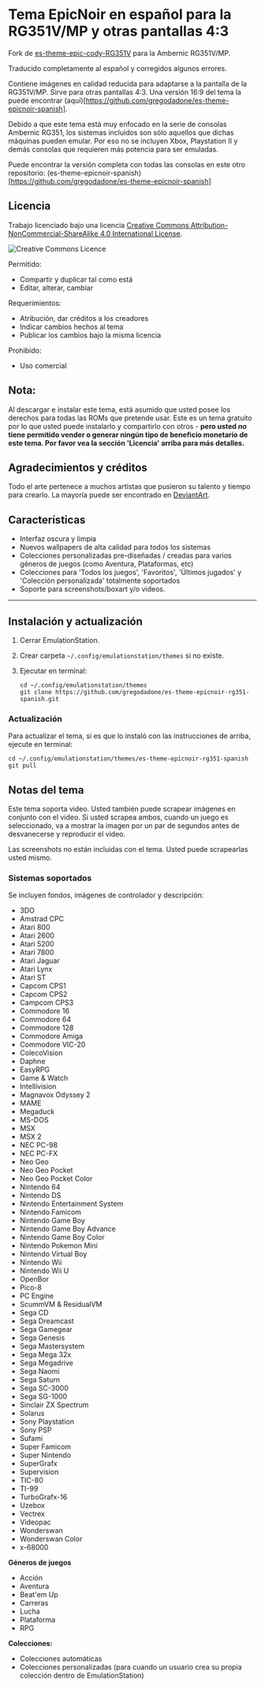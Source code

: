 # Tema EpicNoir en español para la RG351V/MP y otras pantallas 4:3

Fork de [es-theme-epic-cody-RG351V](https://github.com/CodyV59/es-theme-epic-cody-RG351V) para la Ambernic RG351V/MP.

Traducido completamente al español y corregidos algunos errores.

Contiene imágenes en calidad reducida para adaptarse a la pantalla de la RG351V/MP. Sirve para otras pantallas 4:3. Una versión 16:9 del tema la puede encontrar (aquí)[https://github.com/gregodadone/es-theme-epicnoir-spanish].

Debido a que este tema está muy enfocado en la serie de consolas Ambernic RG351, los sistemas incluidos son sólo aquellos que dichas máquinas pueden emular. Por eso no se incluyen Xbox, Playstation II y demás consolas que requieren más potencia para ser emuladas.

Puede encontrar la versión completa con todas las consolas en este otro repositorio: (es-theme-epicnoir-spanish)[https://github.com/gregodadone/es-theme-epicnoir-spanish]

## Licencia

Trabajo licenciado bajo una licencia [Creative Commons Attribution-NonCommercial-ShareAlike 4.0 International License](http://creativecommons.org/licenses/by-nc-sa/4.0/).

![Creative Commons Licence](https://i.creativecommons.org/l/by-nc-sa/4.0/88x31.png "Creative Commons Licence")

Permitido:
- Compartir y duplicar tal como está
- Editar, alterar, cambiar

Requerimientos:
- Atribución, dar créditos a los creadores
- Indicar cambios hechos al tema
- Publicar los cambios bajo la misma licencia

Prohibido:
- Uso comercial

## Nota:
Al descargar e instalar este tema, está asumido que usted posee los derechos para todas las ROMs que pretende usar. Este es un tema gratuito por lo que usted puede instalarlo y compartirlo con otros - **pero usted *no* tiene permitido vender o generar ningún tipo de beneficio monetario de este tema. Por favor vea la sección 'Licencia' arriba para más detalles.**

## Agradecimientos y créditos

Todo el arte pertenece a muchos artistas que pusieron su talento y tiempo para crearlo.
La mayoría puede ser encontrado en [DeviantArt](http://www.deviantart.com/).

## Características

* Interfaz oscura y limpia
* Nuevos wallpapers de alta calidad para todos los sistemas
* Colecciones personalizadas pre-diseñadas / creadas para varios géneros de juegos (como Aventura, Plataformas, etc)
* Colecciones para 'Todos los juegos', 'Favoritos', 'Últimos jugados' y 'Colección personalizada' totalmente soportados
* Soporte para screenshots/boxart y/o videos.

---

## Instalación y actualización

1. Cerrar EmulationStation.

2. Crear carpeta `~/.config/emulationstation/themes` si no existe.

3. Ejecutar en terminal:

       cd ~/.config/emulationstation/themes
       git clone https://github.com/gregodadone/es-theme-epicnoir-rg351-spanish.git

### Actualización

Para actualizar el tema, si es que lo instaló con las instrucciones de arriba, ejecute en terminal:

    cd ~/.config/emulationstation/themes/es-theme-epicnoir-rg351-spanish
    git pull

## Notas del tema

Este tema soporta video. Usted también puede scrapear imágenes en conjunto con el video. Si usted scrapea ambos, cuando un juego es seleccionado, va a mostrar la imagen por un par de segundos antes de desvanecerse y reproducir el video.

Las screenshots no están incluidas con el tema. Usted puede scrapearlas usted mismo.

### Sistemas soportados

Se incluyen fondos, imágenes de controlador y descripción:

* 3DO
* Amstrad CPC
* Atari 800
* Atari 2600
* Atari 5200
* Atari 7800
* Atari Jaguar
* Atari Lynx
* Atari ST
* Capcom CPS1
* Capcom CPS2
* Campcom CPS3
* Commodore 16
* Commodore 64
* Commodore 128
* Commodore Amiga
* Commodore VIC-20
* ColecoVision
* Daphne
* EasyRPG
* Game & Watch
* Intellivision
* Magnavox Odyssey 2
* MAME
* Megaduck
* MS-DOS
* MSX
* MSX 2
* NEC PC-98
* NEC PC-FX
* Neo Geo
* Neo Geo Pocket
* Neo Geo Pocket Color
* Nintendo 64
* Nintendo DS
* Nintendo Entertainment System
* Nintendo Famicom
* Nintendo Game Boy
* Nintendo Game Boy Advance
* Nintendo Game Boy Color
* Nintendo Pokemon Mini
* Nintendo Virtual Boy
* Nintendo Wii
* Nintendo Wii U
* OpenBor
* Pico-8
* PC Engine
* ScummVM & ResidualVM
* Sega CD
* Sega Dreamcast
* Sega Gamegear
* Sega Genesis
* Sega Mastersystem
* Sega Mega 32x
* Sega Megadrive
* Sega Naomi
* Sega Saturn
* Sega SC-3000
* Sega SG-1000
* Sinclair ZX Spectrum
* Solarus
* Sony Playstation
* Sony PSP
* Sufami
* Super Famicom
* Super Nintendo
* SuperGrafx
* Supervision
* TIC-80
* TI-99
* TurboGrafx-16
* Uzebox
* Vectrex
* Videopac
* Wonderswan
* Wonderswan Color
* x-68000

**Géneros de juegos**
* Acción
* Aventura
* Beat'em Up
* Carreras
* Lucha
* Plataforma
* RPG

**Colecciones:**
* Colecciones automáticas
* Colecciones personalizadas (para cuando un usuario crea su propia colección dentro de EmulationStation)
